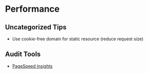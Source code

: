 # Performance

## Uncategorized Tips
- Use cookie-free domain for static resource (reduce request size)

## Audit Tools
- [PageSpeed Insights](https://developers.google.com/speed/pagespeed/insights/)